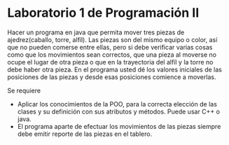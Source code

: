 # Laboratorio 1 de Programación II #

Hacer un programa en java que permita mover tres piezas de ajedrez(caballo, torre, alfíl).
Las piezas son del mismo equipo o color, así que no pueden comerse entre ellas, pero si debe
verificar varias cosas como que los movimientos sean correctos, que una pieza al moverse no
ocupe el lugar de otra pieza o que en la trayectoria del alfíl y la torre no debe haber otra pieza.
En el programa usted dé los valores iniciales de las posiciones de las piezas y desde esas
posiciones comience a moverlas.

Se requiere
* Aplicar los conocimientos de la POO, para la correcta elección de las clases y su definición
con sus atributos y métodos. Puede usar C++ o java.
* El programa aparte de efectuar los movimientos de las piezas siempre debe emitir reporte de
las piezas en el tablero.